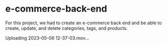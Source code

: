 # e-commerce-back-end
 
For this project, we had to create an e-commerce back end and be able to create, update, and delete categories, tags, and products.

Uploading 2023-05-06 12-37-03.mov…
